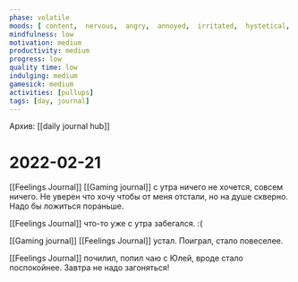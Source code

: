 ```yaml
---
phase: volatile
moods: [ content,  nervous,  angry,  annoyed,  irritated,  hystetical,  angry,  pleased, ]
mindfulness: low
motivation: medium
productivity: medium
progress: low
quality time: low
indulging: medium
gamesick: medium
activities: [pullups]
tags: [day, journal]
---
```

Архив: [[daily journal hub]]
# 2022-02-21
[[Feelings Journal]] [[Gaming journal]] с утра ничего не хочется, совсем ничего. Не уверен что хочу чтобы от меня отстали, но на душе скверно. Надо бы ложиться пораньше.

[[Feelings Journal]] что-то уже с утра забегался. :(

[[Gaming journal]] [[Feelings Journal]] устал. Поиграл, стало повеселее.

[[Feelings Journal]] почилил, попил чаю с Юлей, вроде стало поспокойнее. Завтра не надо загоняться!
